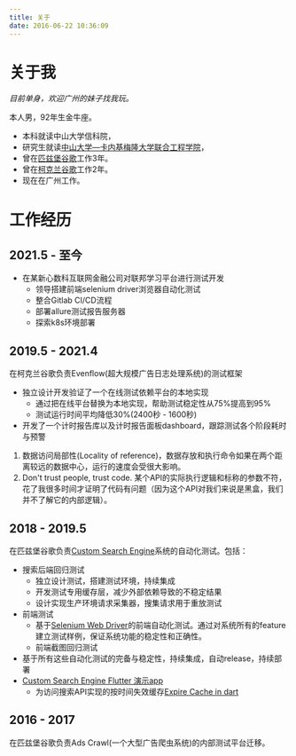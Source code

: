 ```yaml
---
title: 关于
date: 2016-06-22 10:36:09
---
```


# 关于我

*目前单身，欢迎广州的妹子找我玩。*

本人男，92年生金牛座。
*   本科就读中山大学信科院，
*   研究生就读[中山大学—卡内基梅隆大学联合工程学院](http://jie.sysu.edu.cn)，
*   曾在[匹兹堡谷歌](https://about.google/locations/?region=north-america&office=pittsburgh)工作3年。
*   曾在[柯克兰谷歌](https://about.google/locations/?region=north-america&office=kirkland)工作2年。
*   现在在广州工作。

# 工作经历

## 2021.5 - 至今

*   在某新心数科互联网金融公司对联邦学习平台进行测试开发
    *    领导搭建前端selenium driver浏览器自动化测试
    *    整合Gitlab CI/CD流程
    *    部署allure测试报告服务器
    *    探索k8s环境部署   

## 2019.5 - 2021.4

在柯克兰谷歌负责Evenflow(超大规模广告日志处理系统)的测试框架

*   独立设计开发验证了一个在线测试依赖平台的本地实现
    *   通过把在线平台替换为本地实现，帮助测试稳定性从75%提高到95% 
    *   测试运行时间平均降低30%(2400秒 - 1600秒) 
*   开发了一个计时报告库以及计时报告面板dashboard，跟踪测试各个阶段耗时与预警

1.  数据访问局部性(Locality of reference)，数据存放和执行命令如果在两个距离较远的数据中心，运行的速度会受很大影响。
2.  Don't trust people, trust code. 某个API的实际执行逻辑和标称的参数不符，花了我很多时间才证明了代码有问题（因为这个API对我们来说是黑盒，我们并不了解它的内部逻辑）。

## 2018 - 2019.5

在匹兹堡谷歌负责[Custom Search Engine](https://developers.google.com/custom-search)系统的自动化测试。包括：
*   搜索后端回归测试
    *   独立设计测试，搭建测试环境，持续集成
    *   开发测试专用缓存层，减少外部依赖导致的不稳定结果
    *   设计实现生产环境请求采集器，搜集请求用于重放测试
*   前端测试
    *   基于[Selenium Web Driver](https://www.selenium.dev/)的前端自动化测试。通过对系统所有的feature建立测试样例，保证系统功能的稳定性和正确性。
    *   前端截图回归测试
*   基于所有这些自动化测试的完备与稳定性，持续集成，自动release，持续部署
*   [Custom Search Engine Flutter 演示app](https://github.com/guojiex/flutter_app_cse)
    *   为访问搜索API实现的按时间失效缓存[Expire Cache in dart](https://github.com/guojiex/expire_cache) 

## 2016 - 2017

在匹兹堡谷歌负责Ads Crawl(一个大型广告爬虫系统)的内部测试平台迁移。
